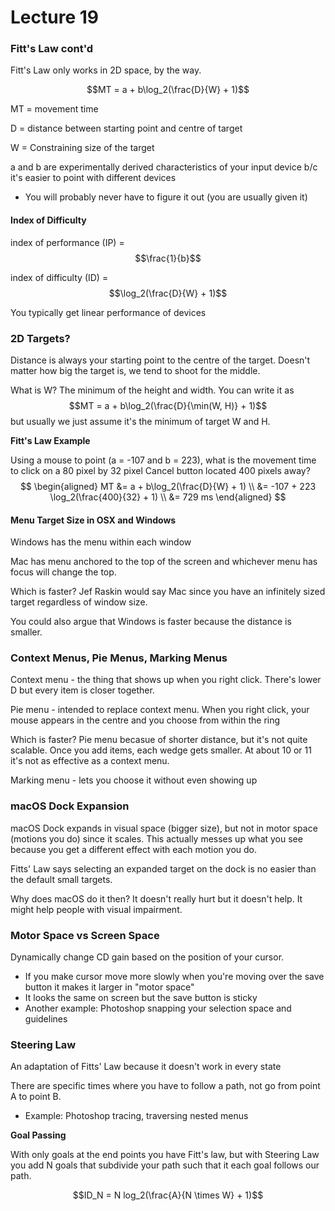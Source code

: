 # Lecture 19

### Fitt's Law cont'd

Fitt's Law only works in 2D space, by the way.

$$MT = a + b\log_2(\frac{D}{W} + 1)$$

MT = movement time

D = distance between starting point and centre of target

W = Constraining size of the target

a and b are experimentally derived characteristics of your input device b/c it's easier to point with different devices

* You will probably never have to figure it out (you are usually given it)

#### Index of Difficulty

index of performance (IP) = $$\frac{1}{b}$$

index of difficulty (ID) = $$\log_2(\frac{D}{W} + 1)$$

You typically get linear performance of devices

### 2D Targets?

Distance is always your starting point to the centre of the target. Doesn't matter how big the target is, we tend to shoot for the middle.

What is W? The minimum of the height and width. You can write it as $$MT = a + b\log_2(\frac{D}{\min(W, H)} + 1)$$ but usually we just assume it's the minimum of target W and H.

**Fitt's Law Example**

Using a mouse to point (a = -107 and b = 223), what is the movement time to click on a 80 pixel by 32 pixel Cancel button located 400 pixels away? 
$$
\begin{aligned}
MT &= a + b\log_2(\frac{D}{W} + 1) \\
&= -107 + 223 \log_2(\frac{400}{32} + 1) \\
&= 729 ms
\end{aligned}
$$

#### Menu Target Size in OSX and Windows

Windows has the menu within each window

Mac has menu anchored to the top of the screen and whichever menu has focus will change the top.

Which is faster? Jef Raskin would say Mac since you have an infinitely sized target regardless of window size.

You could also argue that Windows is faster because the distance is smaller.

### Context Menus, Pie Menus, Marking Menus

Context menu - the thing that shows up when you right click. There's lower D but every item is closer together.

Pie menu - intended to replace context menu. When you right click, your mouse appears in the centre and you choose from within the ring

Which is faster? Pie menu becasue of shorter distance, but it's not quite scalable. Once you add items, each wedge gets smaller. At about 10 or 11 it's not as effective as a context menu.

Marking menu - lets you choose it without even showing up

 ### macOS Dock Expansion

macOS Dock expands in visual space (bigger size), but not in motor space (motions you do) since it scales. This actually messes up what you see because you get a different effect with each motion you do.

Fitts' Law says selecting an expanded target on the dock is no easier than the default small targets.

Why does macOS do it then? It doesn't really hurt but it doesn't help. It might help people with visual impairment.

### Motor Space vs Screen Space

Dynamically change CD gain based on the position of your cursor.

* If you make cursor move more slowly when you're moving over the save button it makes it larger in "motor space"
* It looks the same on screen but the save button is sticky
* Another example: Photoshop snapping your selection space and guidelines

### Steering Law

An adaptation of Fitts' Law because it doesn't work in every state

There are specific times where you have to follow a path, not go from point A to point B.

* Example: Photoshop tracing, traversing nested menus

**Goal Passing**

With only goals at the end points you have Fitt's law, but with Steering Law you add N goals that subdivide your path such that it each goal follows our path.

$$ID_N = N log_2(\frac{A}{N \times W} + 1)$$